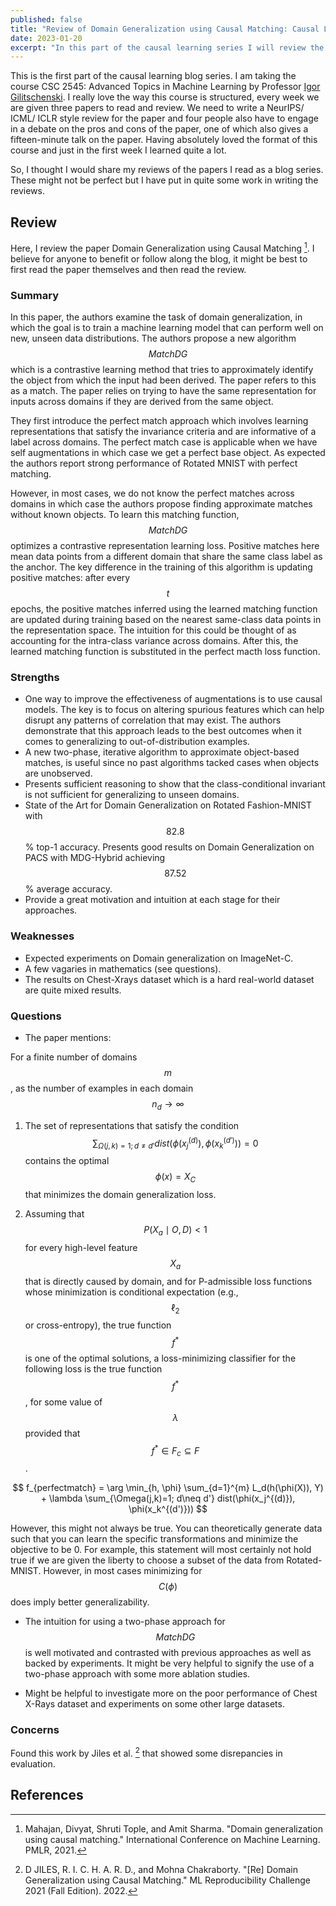 ```yaml
---
published: false
title: "Review of Domain Generalization using Causal Matching: Causal Learning Series"
date: 2023-01-20
excerpt: "In this part of the causal learning series I will review the paper Domain Generalization using Causal Matching. This was also submitted as an assignment at the University of Toronto."
---
```


This is the first part of the causal learning blog series. I am taking the course CSC 2545: Advanced Topics in Machine Learning by Professor [Igor Gilitschenski](https://www.gilitschenski.org/igor/). I really love the way this course is structured, every week we are given three papers to read and review. We need to write a NeurIPS/ ICML/ ICLR style review for the paper and four people also have to engage in a debate on the pros and cons of the paper, one of which also gives a fifteen-minute talk on the paper. Having absolutely loved the format of this course and just in the first week I learned quite a lot.

So, I thought I would share my reviews of the papers I read as a blog series. These might not be perfect but I have put in quite some work in writing the reviews.

## Review

Here, I review the paper Domain Generalization using Causal Matching [^review]. I believe for anyone to benefit or follow along the blog, it might be best to first read the paper themselves and then read the review.

### Summary

In this paper, the authors examine the task of domain generalization, in which the goal is to train a machine learning model that can perform well on new, unseen data distributions. The authors propose a new algorithm $$MatchDG$$ which is a contrastive learning method that tries to approximately identify the object from which the input had been derived. The paper refers to this as a match. The paper relies on trying to have the same representation for inputs across domains if they are derived from the same object.

They first introduce the perfect match approach which involves learning representations that satisfy the invariance criteria and are informative of a label across domains. The perfect match case is applicable when we have self augmentations in which case we get a perfect base object. As expected the authors report strong performance of Rotated MNIST with perfect matching.
    
However, in most cases, we do not know the perfect matches across domains in which case the authors propose finding approximate matches without known objects. To learn this matching function, $$MatchDG$$ optimizes a contrastive representation learning loss. Positive matches here mean data points from a different domain that share the same class label as the anchor. The key difference in the training of this algorithm is updating positive matches: after every $$t$$ epochs, the positive matches inferred using the learned matching function are updated during training based on the nearest same-class data points in the representation space. The intuition for this could be thought of as accounting for the intra-class variance across domains. After this, the learned matching function is substituted in the perfect macth loss function.

### Strengths

- One way to improve the effectiveness of augmentations is to use causal models. The key is to focus on altering spurious features which can help disrupt any patterns of correlation that may exist. The authors demonstrate that this approach leads to the best outcomes when it comes to generalizing to out-of-distribution examples.
- A new two-phase, iterative algorithm to approximate object-based matches, is useful since no past algorithms tacked cases when objects are unobserved.
- Presents sufficient reasoning to show that the class-conditional invariant is not sufficient for generalizing to unseen domains.
- State of the Art for Domain Generalization on Rotated Fashion-MNIST with $$82.8$$ % top-1 accuracy. Presents good results on Domain Generalization on PACS with MDG-Hybrid achieving $$87.52$$ % average accuracy.
- Provide a great motivation and intuition at each stage for their approaches.

### Weaknesses

- Expected experiments on Domain generalization on ImageNet-C.
- A few vagaries in mathematics (see questions).
- The results on Chest-Xrays dataset which is a hard real-world dataset are quite mixed results.

### Questions

- The paper mentions:
        
For a finite number of domains $$m$$, as the number of examples in each domain $$n_d\rightarrow \infty$$
        
1. The set of representations that satisfy the condition $$\sum_{\Omega(j,k)=1; d\neq d'} dist(\phi(x_j^{(d)}), \phi(x_k^{(d')})) =0$$ contains the optimal $$\phi(x)=X_C$$ that minimizes the domain generalization loss.
        
2. Assuming that $$P(X_a \mid O, D)<1$$ for every high-level feature $$X_a$$ that is directly caused by domain, and for P-admissible loss functions whose minimization is conditional expectation (e.g., $$\ell_2$$ or cross-entropy), the true function $$f^*$$ is one of the optimal solutions, a loss-minimizing classifier for the  following loss is the true function $$f^*$$, for some value of $$\lambda$$ provided that $$f^* \in F_c\subseteq F$$.

$$
f_{perfectmatch} = \arg \min_{h, \phi} \sum_{d=1}^{m} L_d(h(\phi(X)), Y) + \lambda \sum_{\Omega(j,k)=1; d\neq d'} dist(\phi(x_j^{(d)}), \phi(x_k^{(d')}))
$$

However, this might not always be true. You can theoretically generate data such that you can learn the specific transformations and minimize the objective to be 0. For example, this statement will most certainly not hold true if we are given the liberty to choose a subset of the data from Rotated-MNIST. However, in most cases minimizing for $$C(\phi)$$ does imply better generalizability.

- The intuition for using a two-phase approach for $$MatchDG$$ is well motivated and contrasted with previous approaches as well as backed by experiments. It might be very helpful to signify the use of a two-phase approach with some more ablation studies.

- Might be helpful to investigate more on the poor performance of Chest X-Rays dataset and experiments on some other large datasets.

### Concerns

Found this work by Jiles et al. [^jiles2022re] that showed some disrepancies in evaluation.

## References

[^review]: Mahajan, Divyat, Shruti Tople, and Amit Sharma. "Domain generalization using causal matching." International Conference on Machine Learning. PMLR, 2021.

[^jiles2022re]: D JILES, R. I. C. H. A. R. D., and Mohna Chakraborty. "[Re] Domain Generalization using Causal Matching." ML Reproducibility Challenge 2021 (Fall Edition). 2022.
